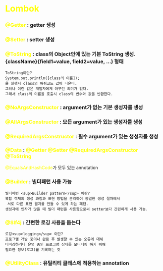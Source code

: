 # <span style="color:yellow">Lombok</span>

### <span style="color:yellow">@Getter</span> : getter 생성

### <span style="color:yellow">@Setter</span> : setter 생성

### <span style="color:yellow">@ToString</span> : class의 Object안에 있는 기본 ToString 생성. {className}{field1=value, field2=value, ...) 형태

    ToString이란?  
    System.out.println([class의 이름]);
    을 실행시 class의 해쉬코드 값이 나온다.  
    그러나 이런 값은 개발자에게 아무런 의미가 없다.  
    그래서 class의 이름을 호출시 class의 변수와 값을 반환한다.  

### <span style="color:yellow">@NoArgsConstructor</span> : argument가 없는 기본 생성자를 생성

### <span style="color:yellow">@AllArgsConstructor</span> : 모든 argument가 있는 생성자를 생성

### <span style="color:yellow">@RequiredArgsConstructor</span> : 필수 argument가 있는 생성자를 생성

### <span style="color:yellow">@Data</span> : <span style="color:yellow">@Getter</span> <span style="color:yellow">@Setter</span> <span style="color:yellow">@RequiredArgsConstructor</span> <span style="color:yellow">@ToString</span>
<span style="color:yellow">@EqualsAndHashCode</span>가 모두 있는 annotation

### <span style="color:yellow">@Builder</span> : 빌더패턴 사용 가능

    빌더패턴 <sup>Builder pattern</sup> 이란?  
    복합 객체의 생성 과정과 표현 방법을 분리하여 동일한 생성 절차에서  
     서로 다른 표현 결과를 만들 수 있게 하는 패턴.  
    생성자에 인자가 많을 때 빌더 패턴을 사용함으로써 setter보다 간편하게 사용 가능.

### <span style="color:yellow">@Slf4j</span> : 간편한 로깅 사용을 돕는다

    로깅<sup>logging</sup> 이란?
    프로그램 개발 중이나 완료 후 발생할 수 있는 오류에 대해   
    디버깅하거나 운영 중인 프로그램 상태를 모니터링 하기 위해  
    필요한 정보(로그)를 기록하는 것

### <span style="color:yellow">@UtilityClass</span> : 유틸리티 클래스에 적용하는 annotation

